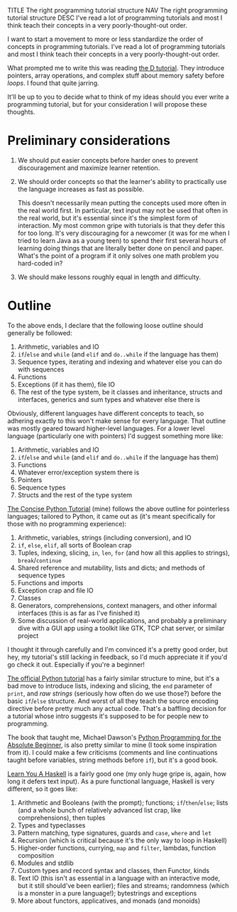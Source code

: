 TITLE The right programming tutorial structure
NAV The right programming tutorial structure
DESC I've read a lot of programming tutorials and most I think teach their concepts in a very poorly-thought-out order.

I want to start a movement to more or less standardize the order of concepts in programming tutorials. I've read a lot of programming tutorials and most I think teach their concepts in a very poorly-thought-out order.

What prompted me to write this was reading [the D tutorial](https://tour.dlang.org/tour/en). They introduce pointers, array operations, and complex stuff about memory safety before *loops*. I found that quite jarring.

It'll be up to you to decide what to think of my ideas should you ever write a programming tutorial, but for your consideration I will propose these thoughts.

# Preliminary considerations

1. We should put easier concepts before harder ones to prevent discouragement and maximize learner retention.

2. We should order concepts so that the learner's ability to practically use the language increases as fast as possible.

	This doesn't necessarily mean putting the concepts used more often in the real world first. In particular, text input may not be used that often in the real world, but it's essential since it's the simplest form of interaction. My most common gripe with tutorials is that they defer this for too long. It's very discouraging for a newcomer (it was for me when I tried to learn Java as a young teen) to spend their first several hours of learning doing things that are literally better done on pencil and paper. What's the point of a program if it only solves one math problem you hard-coded in?

3. We should make lessons roughly equal in length and difficulty.

# Outline

To the above ends, I declare that the following loose outline should generally be followed:

1. Arithmetic, variables and IO
2. `if`/`else` and `while` (and `elif` and `do..while` if the language has them)
3. Sequence types, iterating and indexing and whatever else you can do with sequences
4. Functions
5. Exceptions (if it has them), file IO
6. The rest of the type system, be it classes and inheritance, structs and interfaces, generics and sum types and whatever else there is

Obviously, different languages have different concepts to teach, so adhering exactly to this won't make sense for every language. That outline was mostly geared toward higher-level languages. For a lower level language (particularly one with pointers) I'd suggest something more like:

1. Arithmetic, variables and IO
2. `if`/`else` and `while` (and `elif` and `do..while` if the language has them)
3. Functions
4. Whatever error/exception system there is
5. Pointers
6. Sequence types
7. Structs and the rest of the type system

[The Concise Python Tutorial](https://yujiri.xyz/software/pythontut1) (mine) follows the above outline for pointerless languages; tailored to Python, it came out as (it's meant specifically for those with no programming experience):

1. Arithmetic, variables, strings (including conversion), and IO
2. `if`, `else`, `elif`, all sorts of Boolean crap
3. Tuples, indexing, slicing, `in`, `len`, `for` (and how all this applies to strings), `break`/`continue`
4. Shared reference and mutability, lists and dicts; and methods of sequence types
5. Functions and imports
6. Exception crap and file IO
7. Classes
8. Generators, comprehensions, context managers, and other informal interfaces (this is as far as I've finished it)
9. Some discussion of real-world applications, and probably a preliminary dive with a GUI app using a toolkit like GTK, TCP chat server, or similar project

I thought it through carefully and I'm convinced it's a pretty good order, but hey, my tutorial's still lacking in feedback, so I'd much appreciate it if you'd go check it out. Especially if you're a beginner!

[The official Python tutorial](https://docs.python.org/3/tutorial/index.html) has a fairly similar structure to mine, but it's a bad move to introduce lists, indexing and slicing, the `end` parameter of `print`, and *raw strings* (seriously how often do we use those?) before the basic `if`/`else` structure. And worst of all they teach the source encoding directive before pretty much any actual code. That's a baffling decision for a tutorial whose intro suggests it's supposed to be for people new to programming.

The book that taught me, Michael Dawson's [Python Programming for the Absolute Beginner](https://www.amazon.com/Python-Programming-Absolute-Beginner-3rd/dp/1435455002), is also pretty similar to mine (I took some inspiration from it). I could make a few criticisms (comments and line continuations taught before variables, string methods before `if`), but it's a good book.

[Learn You A Haskell](http://learnyouahaskell.com/chapters) is a fairly good one (my only huge gripe is, again, how long it defers text input). As a pure functional language, Haskell is very different, so it goes like:

1. Arithmetic and Booleans (with the prompt); functions; `if`/`then`/`else`; lists (and a whole bunch of relatively advanced list crap, like comprehensions), then tuples
2. Types and typeclasses
3. Pattern matching, type signatures, guards and `case`, `where` and `let`
4. Recursion (which is critical because it's the only way to loop in Haskell)
5. Higher-order functions, currying, `map` and `filter`, lambdas, function composition
6. Modules and stdlib
7. Custom types and record syntax and classes, then Functor, kinds
8. Text IO (this isn't as essential in a language with an interactive mode, but it still should've been earlier); files and streams; randomness (which is a monster in a pure language!); bytestrings and exceptions
9. More about functors, applicatives, and monads (and monoids)
